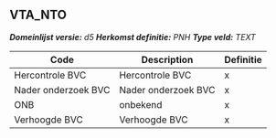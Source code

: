 ﻿## VTA_NTO

*__Domeinlijst versie:__ d5*
*__Herkomst definitie:__ PNH*
*__Type veld:__ TEXT*

|__Code__ |__Description__ |__Definitie__	|
|	---	|	---	|   ---	| 
| Hercontrole BVC | Hercontrole BVC | x |
| Nader onderzoek BVC | Nader onderzoek BVC | x |
| ONB | onbekend | x |
| Verhoogde BVC | Verhoogde BVC | x |
